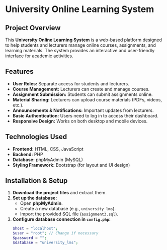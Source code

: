 # University Online Learning System

## Project Overview
This **University Online Learning System** is a web-based platform designed to help students and lecturers manage online courses, assignments, and learning materials. The system provides an interactive and user-friendly interface for academic activities.

## Features
- **User Roles:** Separate access for students and lecturers.
- **Course Management:** Lecturers can create and manage courses.
- **Assignment Submission:** Students can submit assignments online.
- **Material Sharing:** Lecturers can upload course materials (PDFs, videos, etc.).
- **Announcements & Notifications:** Important updates from lecturers.
- **Basic Authentication:** Users need to log in to access their dashboard.
- **Responsive Design:** Works on both desktop and mobile devices.

## Technologies Used
- **Frontend:** HTML, CSS, JavaScript
- **Backend:** PHP
- **Database:** phpMyAdmin (MySQL)
- **Styling Framework:** Bootstrap (for layout and UI design)

## Installation & Setup
1. **Download the project files** and extract them.
2. **Set up the database:**
   - Open **phpMyAdmin**.
   - Create a new database (e.g., `university_lms`).
   - Import the provided SQL file (`assignment3.sql`).
3. **Configure database connection in `config.php`:**
   ```php
   $host = "localhost";
   $user = "root"; // Change if necessary
   $password = "";
   $database = "university_lms";
